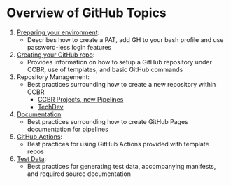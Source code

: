 # Overview of GitHub Topics

1. [Preparing your environment](https://ccbr.github.io/HowTos/GitHub/setup_env/):
    - Describes how to create a PAT, add GH to your bash profile and use password-less login features
2. [Creating your GitHub repo](https://ccbr.github.io/HowTos/GitHub/setup_repo/):
    - Provides information on how to setup a GitHub repository under CCBR, use of templates, and basic GitHub commands
3. Repository Management:
    - Best practices surrounding how to create a new repository within CCBR
        - [CCBR Projects, new Pipelines](https://ccbr.github.io/HowTos/GitHub/sop_repo_projpipes/)
        - [TechDev](https://ccbr.github.io/HowTos/GitHub/sop_repo_techdev/)
4. [Documentation](https://ccbr.github.io/HowTos/GitHub/sop_docs/)
    - Best practices surrounding how to create GitHub Pages documentation for pipelines
5. [GitHub Actions](https://ccbr.github.io/HowTos/GitHub/sop_actions/):
    - Best practices for using GitHub Actions provided with template repos
6. [Test Data](https://ccbr.github.io/HowTos/GitHub/sop_testdata/):
    - Best practices for generating test data, accompanying manifests, and required source documentation
